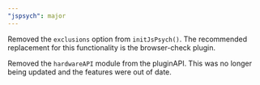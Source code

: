 ```yaml
---
"jspsych": major
---
```


Removed the `exclusions` option from `initJsPsych()`. The recommended replacement for this functionality is the browser-check plugin.

Removed the `hardwareAPI` module from the pluginAPI. This was no longer being updated and the features were out of date.
